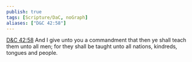 ```yaml
---
publish: true
tags: [Scripture/DaC, noGraph]
aliases: ["D&C 42:58"]
---
```

[D&C 42:58](https://churchofjesuschrist.org/study/scriptures/dc-testament/dc/42?lang=eng&id=p58#p58) And I give unto you a commandment that then ye shall teach them unto all men; for they shall be taught unto all nations, kindreds, tongues and people.
